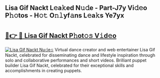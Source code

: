 ## Lisa Gif Nackt L𝚎a𝚔ed N𝚞𝚍e - Part-J7y Vi𝚍𝚎o P𝚑𝚘tos - H𝚘𝚝 O𝚗𝚕yf𝚊ns L𝚎a𝚔s Ye7yx

# <h2><a href="http://kfexmub.oniu.top/?m=Lisa+Gif+Nackt">🔗👉 🔴 Lisa Gif Nackt P𝚑ot𝚘𝚜 V𝚒d𝚎o</a></h2>

[![Lisa Gif Nackt Nu𝚍e𝚜](https://i.imgur.com/0qMVB7G.gif)](http://kfexmub.oniu.top/?m=Lisa+Gif+Nackt)
Virtual dance creator and web entertainer Lisa Gif Nackt, celebrated for disseminating dance and lifestyle inspiration through solo and collaborative performances and short videos. Brilliant puppet builder Lisa Gif Nackt, celebrated for their exceptional skills and accomplishments in creating puppets.  
